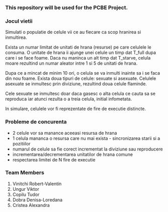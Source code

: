 ### This repository will be used for the PCBE Project.

### Jocul vietii

Simulati o populatie de celule vii ce au fiecare ca scop hranirea si inmultirea.

Exista un numar limitat de unitati de hrana (resurse) pe care celulele le consuma. O unitate de hrana ii ajunge unei celule un timp dat T_full dupa care i se face foame. Daca nu maninca un alt timp dat T_starve, celula moare rezultind un numar aleator intre 1 si 5 de unitati de hrana.

Dupa ce a mincat de minim 10 ori, o celula se va inmulti inainte sa i se faca din nou foame. Exista doua tipuri de celule: sexuate si asexuate. Celulele asexuate se inmultesc prin diviziune, rezultind doua celule flaminde.

Cele sexuate se inmultesc doar daca gasesc o alta celula ce cauta sa se reproduca iar atunci rezulta o a treia celula, initial infometata.

In simulare, celulele vor fi reprezentate de fire de executie distincte.

### Probleme de concurenta
- 2 celule vor sa manance aceeasi resursa de hrana
- 1 celula mananca o resursa care nu mai exista - sincronizarea starii si a pozitiilor
- numarul de celule sa fie corect incrementat la diviziune sau reproducere
- incrementarea/decrementarea unitatilor de hrana comune
- respectarea limitei de N fire de executie

### Team Members
1. Vinitchi Robert-Valentin
2. Ungur Viktor
3. Copilu Tudor
4. Dobra Denisa-Loredana
5. Cristea Alexandra

